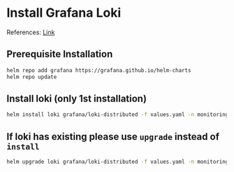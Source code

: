 # Install Grafana Loki
References: [Link](https://github.com/grafana/helm-charts/blob/main/charts/grafana/README.md)

## Prerequisite Installation
```bash
helm repo add grafana https://grafana.github.io/helm-charts
helm repo update
```

## Install loki (only 1st installation)
```bash
helm install loki grafana/loki-distributed -f values.yaml -n monitoring
```

## If loki has existing please use `upgrade` instead of `install`
```bash
helm upgrade loki grafana/loki-distributed -f values.yaml -n monitoring
```